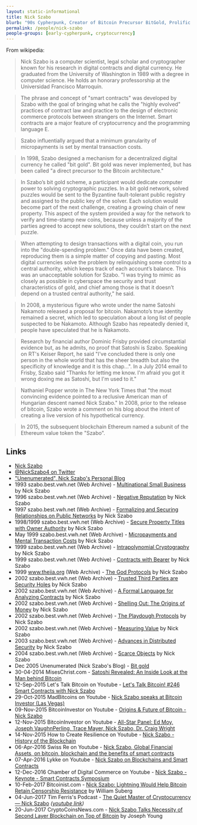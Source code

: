 ```yaml
---
layout: static-informational
title: Nick Szabo
blurb: "90s Cypherpunk, Creator of Bitcoin Precursor BitGold, Prolific writer of many important papers, Strong candidate for <a href=\"/people/satoshi-nakamoto\">Satoshi</a>"
permalink: /people/nick-szabo
people-groups: [early-cypherpunk, cryptocurrency]
---
```


From wikipedia:

> Nick Szabo is a computer scientist, legal scholar and cryptographer known for his research in digital contracts and digital currency. He graduated from the University of Washington in 1989 with a degree in computer science. He holds an honorary professorship at the Universidad Francisco Marroquín.

> The phrase and concept of "smart contracts" was developed by Szabo with the goal of bringing what he calls the "highly evolved" practices of contract law and practice to the design of electronic commerce protocols between strangers on the Internet. Smart contracts are a major feature of cryptocurrency and the programming language E.

> Szabo influentially argued that a minimum granularity of micropayments is set by mental transaction costs.

> In 1998, Szabo designed a mechanism for a decentralized digital currency he called "bit gold". Bit gold was never implemented, but has been called "a direct precursor to the Bitcoin architecture."

> In Szabo’s bit gold scheme, a participant would dedicate computer power to solving cryptographic puzzles. In a bit gold network, solved puzzles would be sent to the Byzantine fault-tolerant public registry and assigned to the public key of the solver. Each solution would become part of the next challenge, creating a growing chain of new property. This aspect of the system provided a way for the network to verify and time-stamp new coins, because unless a majority of the parties agreed to accept new solutions, they couldn’t start on the next puzzle.

> When attempting to design transactions with a digital coin, you run into the "double-spending problem." Once data have been created, reproducing them is a simple matter of copying and pasting. Most digital currencies solve the problem by relinquishing some control to a central authority, which keeps track of each account’s balance. This was an unacceptable solution for Szabo. "I was trying to mimic as closely as possible in cyberspace the security and trust characteristics of gold, and chief among those is that it doesn’t depend on a trusted central authority," he said.

> In 2008, a mysterious figure who wrote under the name Satoshi Nakamoto released a proposal for bitcoin. Nakamoto’s true identity remained a secret, which led to speculation about a long list of people suspected to be Nakamoto. Although Szabo has repeatedly denied it, people have speculated that he is Nakamoto.

> Research by financial author Dominic Frisby provided circumstantial evidence but, as he admits, no proof that Satoshi is Szabo. Speaking on RT's Keiser Report, he said "I've concluded there is only one person in the whole world that has the sheer breadth but also the specificity of knowledge and it is this chap...". In a July 2014 email to Frisby, Szabo said "Thanks for letting me know. I'm afraid you got it wrong doxing me as Satoshi, but I'm used to it."

> Nathaniel Popper wrote in The New York Times that "the most convincing evidence pointed to a reclusive American man of Hungarian descent named Nick Szabo." In 2008, prior to the release of bitcoin, Szabo wrote a comment on his blog about the intent of creating a live version of his hypothetical currency.

> In 2015, the subsequent blockchain Ethereum named a subunit of the Ethereum value token the "Szabo".

## Links

* [Nick Szabo](https://en.wikipedia.org/wiki/Nick_Szabo)
* [@NickSzabo4 on Twitter](https://twitter.com/NickSzabo4)
* ["Unenumerated", Nick Szabo's Personal Blog](http://unenumerated.blogspot.com/)
* 1993 szabo.best.vwh.net (Web Archive) - [Multinational Small Business](http://web.archive.org/web/20160620183937/http://szabo.best.vwh.net/multi_small.html) by Nick Szabo
* 1996 szabo.best.vwh.net (Web Archive) - [Negative Reputation](http://web.archive.org/web/20160704085927/http://szabo.best.vwh.net/negative_rep.html) by Nick Szabo
* 1997 szabo.best.vwh.net (Web Archive) - [Formalizing and Securing Relationships on Public Networks](http://web.archive.org/web/20160920045707/http://szabo.best.vwh.net/formalize.html) by Nick Szabo
* 1998/1999 szabo.best.vwh.net (Web Archive) - [Secure Property Titles with Owner Authority](https://web.archive.org/web/20020202165211/http://szabo.best.vwh.net/securetitle.html) by Nick Szabo
* May 1999 szabo.best.vwh.net (Web Archive) - [Micropayments and Mental Transaction Costs](http://web.archive.org/web/20160620183941/http://szabo.best.vwh.net/berlinmentalmicro.pdf) by Nick Szabo
* 1999 szabo.best.vwh.net (Web Archive) - [Intrapolynomial Cryptography](https://web.archive.org/web/20011217091748/http://szabo.best.vwh.net/intrapoly.html) by Nick Szabo
* 1999 szabo.best.vwh.net (Web Archive) - [Contracts with Bearer](http://web.archive.org/web/20160620184022/http://szabo.best.vwh.net/bearer_contracts.html) by Nick Szabo
* 1999 www.theiia.org (Web Archive) - [The God Protocols](http://web.archive.org/web/20061230075325/http://www.theiia.org/ITAudit/index.cfm?act=itaudit.archive&fid=216) by Nick Szabo
* 2002 szabo.best.vwh.net (Web Archive) - [Trusted Third Parties are Security Holes](http://web.archive.org/web/20160705000502/http://szabo.best.vwh.net/ttps.html) by Nick Szabo
* 2002 szabo.best.vwh.net (Web Archive) - [A Formal Language for Analyzing Contracts](http://web.archive.org/web/20160810220820/http://szabo.best.vwh.net/contractlanguage.html) by Nick Szabo
* 2002 szabo.best.vwh.net (Web Archive) - [Shelling Out: The Origins of Money](http://web.archive.org/web/20160921140955/http://szabo.best.vwh.net/shell.html) by Nick Szabo
* 2002 szabo.best.vwh.net (Web Archive) - [The Playdough Protocols](http://nakamotoinstitute.org/literature/the-playdough-protocols/) by Nick Szabo
* 2002 szabo.best.vwh.net (Web Archive) - [Measuring Value](http://web.archive.org/web/20160919162114/http://szabo.best.vwh.net/measuringvalue.html) by Nick Szabo
* 2003 szabo.best.vwh.net (Web Archive) - [Advances in Distributed Security](http://web.archive.org/web/20160715035054/http://szabo.best.vwh.net/distributed.html) by Nick Szabo
* 2004 szabo.best.vwh.net (Web Archive) - [Scarce Objects](http://web.archive.org/web/20160620184010/http://szabo.best.vwh.net/scarce.html) by Nick Szabo
* Dec 2005 Unenumerated (Nick Szabo's Blog) - [Bit gold](http://unenumerated.blogspot.co.uk/2005/12/bit-gold.html)
* 30-04-2014 MisesChrist.com - [Satoshi Revealed: An Inside Look at the Man behind Bitcoin](https://miseschrist.com/2014/04/30/satoshi-revealed-an-inside-look-at-the-man-behind-bitcoin/)
* 12-Sep-2015 Let's Talk Bitcoin on Youtube - [Let's Talk Bitcoin! #246 Smart Contracts with Nick Szabo](https://www.youtube.com/watch?v=_msk4-oJZV4)
* 29-Oct-2015 MadBitcoins on Youtube - [Nick Szabo speaks at Bitcoin Investor (Las Vegas)](https://www.youtube.com/watch?v=cDO09EVFSmg)
* 09-Nov-2015 BitcoinInvestor on Youtube - [Origins & Future of Bitcoin - Nick Szabo](https://www.youtube.com/watch?v=r_yUeuKu7L4)
* 12-Nov-2015 BitcoinInvestor on Youtube - [All-Star Panel: Ed Moy, Joseph VaughnPerling, Trace Mayer, Nick Szabo, Dr. Craig Wright](https://www.youtube.com/watch?v=LdvQTwjVmrE)
* 14-Nov-2015 How to Create Resilience on Youtube - [Nick Szabo - History of the Blockchain](https://www.youtube.com/watch?v=YpSeOU1VVj4)
* 06-Apr-2016 Swiss Re on Youtube - [Nick Szabo, Global Financial Assets, on bitcoin, blockchain and the benefits of smart contracts](https://www.youtube.com/watch?v=vXCOfTteQAo)
* 07-Apr-2016 Lykke on Youtube - [Nick Szabo on Blockchains and Smart Contracts](https://www.youtube.com/watch?v=tWuN2R2DC6c)
* 12-Dec-2016 Chamber of Digital Commerce on Youtube - [Nick Szabo - Keynote - Smart Contracts Symposium](https://www.youtube.com/watch?v=v_-mxyN4pcY)
* 10-Feb-2017 Bitcoinist.com - [Nick Szabo: Lightning Would Help Bitcoin Retain Censorship Resistance](http://bitcoinist.com/nick-szabo-bitcoin-censorship-resistance/) by William Suberg
* 04-Jun-2017 Tim Ferris's Podcast - [The Quiet Master of Cryptocurrency — Nick Szabo](https://tim.blog/2017/06/04/nick-szabo/amp/) _([youtube link](https://www.youtube.com/watch?v=3FA3UjA0igY))_
* 20-Jun-2017 CryptoCoinsNews.com - [Nick Szabo Talks Necessity of Second Layer Blockchain on Top of Bitcoin](https://www.cryptocoinsnews.com/nick-szabo-talks-necessity-of-second-layer-blockchain-on-top-of-bitcoin/) by Joseph Young
